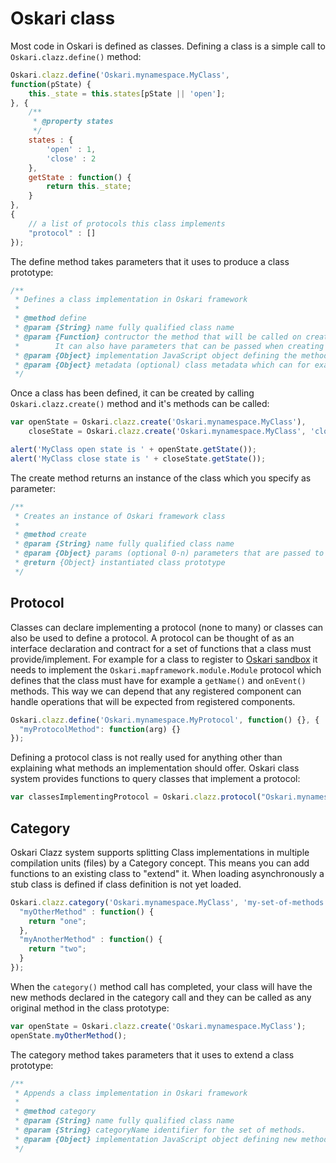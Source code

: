 # Oskari class

Most code in Oskari is defined as classes. Defining a class is a simple call to `Oskari.clazz.define()` method:

```javascript
Oskari.clazz.define('Oskari.mynamespace.MyClass', 
function(pState) {
    this._state = this.states[pState || 'open'];
}, {
    /**
     * @property states
     */
    states : {
        'open' : 1,
        'close' : 2
    },
    getState : function() {
        return this._state;
    }
},
{
    // a list of protocols this class implements
    "protocol" : []
});
```

The define method takes parameters that it uses to produce a class prototype:

```javascript
/**
 * Defines a class implementation in Oskari framework
 *
 * @method define
 * @param {String} name fully qualified class name
 * @param {Function} contructor the method that will be called on create that should initialize any class properties. 
 *        It can also have parameters that can be passed when creating an instance of the class
 * @param {Object} implementation JavaScript object defining the methods and 'static' properties of the class
 * @param {Object} metadata (optional) class metadata which can for example declare which protocols/interfaces the class implements   
 */
```

Once a class has been defined, it can be created by calling `Oskari.clazz.create()` method and it's methods can be called:

```javascript
var openState = Oskari.clazz.create('Oskari.mynamespace.MyClass'),
    closeState = Oskari.clazz.create('Oskari.mynamespace.MyClass', 'close');

alert('MyClass open state is ' + openState.getState());
alert('MyClass close state is ' + closeState.getState());
```

The create method returns an instance of the class which you specify as parameter:

```javascript
/**
 * Creates an instance of Oskari framework class
 *
 * @method create
 * @param {String} name fully qualified class name
 * @param {Object} params (optional 0-n) parameters that are passed to the constructor. All the parameters after the class name will be passed.
 * @return {Object} instantiated class prototype
 */
```

## Protocol

Classes can declare implementing a protocol (none to many) or classes can also be used to define a protocol. A protocol can be thought of as an interface declaration and contract for a set of functions that a class must provide/implement. For example for a class to register to [Oskari sandbox](/documentation/core-concepts/oskari-core) it needs to implement the `Oskari.mapframework.module.Module` protocol which defines that the class must have for example a `getName()` and `onEvent()` methods. This way we can depend that any registered component can handle operations that will be expected from registered components.

```javascript
Oskari.clazz.define('Oskari.mynamespace.MyProtocol', function() {}, {
  "myProtocolMethod": function(arg) {}
});
```

Defining a protocol class is not really used for anything other than explaining what methods an implementation should offer. Oskari class system provides functions to query classes that implement a protocol:

```javascript
var classesImplementingProtocol = Oskari.clazz.protocol("Oskari.mynamespace.MyProtocol");
```

## Category

Oskari Clazz system supports splitting Class implementations in multiple compilation units (files) by a Category concept. This means you can add functions to an existing class to "extend" it. When loading asynchronously a stub class is defined if class definition is not yet loaded.

```javascript
Oskari.clazz.category('Oskari.mynamespace.MyClass', 'my-set-of-methods', {  
  "myOtherMethod" : function() {
    return "one";
  },
  "myAnotherMethod" : function() {
    return "two";
  }
});
```

When the `category()` method call has completed, your class will have the new methods declared in the category call and they can be called as any original method in the class prototype:

```javascript
var openState = Oskari.clazz.create('Oskari.mynamespace.MyClass');
openState.myOtherMethod();
```

The category method takes parameters that it uses to extend a class prototype:

```javascript
/**
 * Appends a class implementation in Oskari framework
 *
 * @method category 
 * @param {String} name fully qualified class name
 * @param {String} categoryName identifier for the set of methods.
 * @param {Object} implementation JavaScript object defining new methods and 'static' properties for the class
 */
```